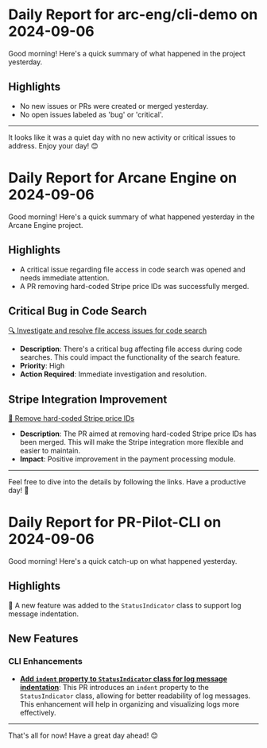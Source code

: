 # Daily Report for arc-eng/cli-demo on 2024-09-06

Good morning! Here's a quick summary of what happened in the project yesterday.

## Highlights
- No new issues or PRs were created or merged yesterday.
- No open issues labeled as 'bug' or 'critical'.

---

It looks like it was a quiet day with no new activity or critical issues to address. Enjoy your day! 😊


# Daily Report for Arcane Engine on 2024-09-06

Good morning! Here's a quick summary of what happened yesterday in the Arcane Engine project.

## Highlights
- A critical issue regarding file access in code search was opened and needs immediate attention.
- A PR removing hard-coded Stripe price IDs was successfully merged.

## Critical Bug in Code Search
[🔍 Investigate and resolve file access issues for code search](https://github.com/arc-eng/studio/issues/229)
- **Description**: There's a critical bug affecting file access during code searches. This could impact the functionality of the search feature.
- **Priority**: High
- **Action Required**: Immediate investigation and resolution.

## Stripe Integration Improvement
[🔧 Remove hard-coded Stripe price IDs](https://github.com/arc-eng/studio/pull/227)
- **Description**: The PR aimed at removing hard-coded Stripe price IDs has been merged. This will make the Stripe integration more flexible and easier to maintain.
- **Impact**: Positive improvement in the payment processing module.

---

Feel free to dive into the details by following the links. Have a productive day! 🚀


# Daily Report for PR-Pilot-CLI on 2024-09-06

Good morning! Here's a quick catch-up on what happened yesterday.

## Highlights
🚀 A new feature was added to the `StatusIndicator` class to support log message indentation.

## New Features
### CLI Enhancements
- **[Add `indent` property to `StatusIndicator` class for log message indentation](https://github.com/arc-eng/cli/pull/110)**: This PR introduces an `indent` property to the `StatusIndicator` class, allowing for better readability of log messages. This enhancement will help in organizing and visualizing logs more effectively.

---

That's all for now! Have a great day ahead! 😊


